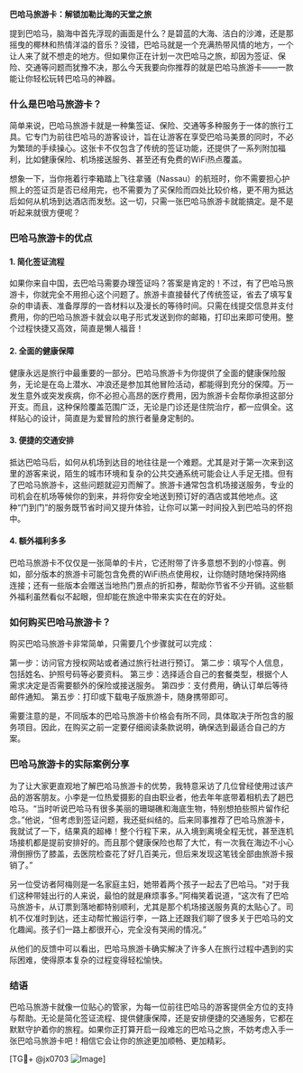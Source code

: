 **巴哈马旅游卡：解锁加勒比海的天堂之旅**

提到巴哈马，脑海中首先浮现的画面是什么？是碧蓝的大海、洁白的沙滩，还是那摇曳的椰林和热情洋溢的音乐？没错，巴哈马就是一个充满热带风情的地方，一个让人来了就不想走的地方。但如果你正在计划一次巴哈马之旅，却因为签证、保险、交通等问题而犹豫不决，那么今天我要向你推荐的就是巴哈马旅游卡——一款能让你轻松玩转巴哈马的神器。

### 什么是巴哈马旅游卡？

简单来说，巴哈马旅游卡就是一种集签证、保险、交通等多种服务于一体的旅行工具。它专门为前往巴哈马的游客设计，旨在让游客在享受巴哈马美景的同时，不必为繁琐的手续操心。这张卡不仅包含了传统的签证功能，还提供了一系列附加福利，比如健康保险、机场接送服务、甚至还有免费的WiFi热点覆盖。

想象一下，当你拖着行李箱踏上飞往拿骚（Nassau）的航班时，你不需要担心护照上的签证页是否已经用完，也不需要为了买保险而四处比较价格，更不用为抵达后如何从机场到达酒店而发愁。这一切，只需一张巴哈马旅游卡就能搞定。是不是听起来就很方便呢？

### 巴哈马旅游卡的优点

#### 1. **简化签证流程**
   如果你来自中国，去巴哈马需要办理签证吗？答案是肯定的！不过，有了巴哈马旅游卡，你就完全不用担心这个问题了。旅游卡直接替代了传统签证，省去了填写复杂的申请表、准备厚厚的一沓材料以及漫长的等待时间。只需在线提交信息并支付费用，你的巴哈马旅游卡就会以电子形式发送到你的邮箱，打印出来即可使用。整个过程快捷又高效，简直是懒人福音！

#### 2. **全面的健康保障**
   健康永远是旅行中最重要的一部分。巴哈马旅游卡为你提供了全面的健康保险服务，无论是在岛上潜水、冲浪还是参加其他冒险活动，都能得到充分的保障。万一发生意外或突发疾病，你不必担心高昂的医疗费用，因为旅游卡会帮你承担这部分开支。而且，这种保险覆盖范围广泛，无论是门诊还是住院治疗，都一应俱全。这样贴心的设计，简直是为爱冒险的旅行者量身定制的。

#### 3. **便捷的交通安排**
   抵达巴哈马后，如何从机场到达目的地往往是一个难题。尤其是对于第一次来到这里的游客来说，陌生的城市环境和复杂的公共交通系统可能会让人手足无措。但有了巴哈马旅游卡，这些问题就迎刃而解了。旅游卡通常包含机场接送服务，专业的司机会在机场等候你的到来，并将你安全地送到预订好的酒店或其他地点。这种“门到门”的服务既节省时间又提升体验，让你可以第一时间投入到巴哈马的怀抱中。

#### 4. **额外福利多多**
   巴哈马旅游卡不仅仅是一张简单的卡片，它还附带了许多意想不到的小惊喜。例如，部分版本的旅游卡可能包含免费的WiFi热点使用权，让你随时随地保持网络连接；还有一些版本会赠送当地热门景点的折扣券，帮助你节省不少开销。这些额外福利虽然看似不起眼，但却能在旅途中带来实实在在的好处。

### 如何购买巴哈马旅游卡？

购买巴哈马旅游卡非常简单，只需要几个步骤就可以完成：

第一步：访问官方授权网站或者通过旅行社进行预订。
第二步：填写个人信息，包括姓名、护照号码等必要资料。
第三步：选择适合自己的套餐类型，根据个人需求决定是否需要额外的保险或接送服务。
第四步：支付费用，确认订单后等待邮件通知。
第五步：打印或下载电子版旅游卡，随身携带即可。

需要注意的是，不同版本的巴哈马旅游卡价格会有所不同，具体取决于所包含的服务项目。因此，在购买之前一定要仔细阅读条款说明，确保选到最适合自己的方案。

### 巴哈马旅游卡的实际案例分享

为了让大家更直观地了解巴哈马旅游卡的优势，我特意采访了几位曾经使用过该产品的游客朋友。小李是一位热爱摄影的自由职业者，他去年年底带着相机去了趟巴哈马。“当时听说巴哈马有很多美丽的珊瑚礁和海底生物，特别想拍些照片留作纪念。”他说，“但考虑到签证问题，我还挺纠结的。后来同事推荐了巴哈马旅游卡，我就试了一下，结果真的超棒！整个行程下来，从入境到离境全程无忧，甚至连机场接机都是提前安排好的。而且那个健康保险也帮了大忙，有一次我在海边不小心滑倒擦伤了膝盖，去医院检查花了好几百美元，但后来发现这笔钱全部由旅游卡报销了。”

另一位受访者阿梅则是一名家庭主妇，她带着两个孩子一起去了巴哈马。“对于我们这种带娃出行的人来说，最怕的就是麻烦事多。”阿梅笑着说道，“这次有了巴哈马旅游卡，从订票到落地都特别顺利，尤其是那个机场接送服务真的太贴心了。司机不仅准时到达，还主动帮忙搬运行李，一路上还跟我们聊了很多关于巴哈马的文化趣闻。孩子们一路上都很开心，完全没有哭闹的情况。”

从他们的反馈中可以看出，巴哈马旅游卡确实解决了许多人在旅行过程中遇到的实际困难，使得原本复杂的过程变得轻松愉快。

### 结语

巴哈马旅游卡就像一位贴心的管家，为每一位前往巴哈马的游客提供全方位的支持与帮助。无论是简化签证流程、提供健康保障，还是安排便捷的交通服务，它都在默默守护着你的旅程。如果你正打算开启一段难忘的巴哈马之旅，不妨考虑入手一张巴哈马旅游卡吧！相信它会让你的旅途更加顺畅、更加精彩。

[TG💪+ @jx0703 ![Image](https://github.com/user-attachments/assets/dbca1d08-cadb-493c-b0ec-ad6f7a83f270)]